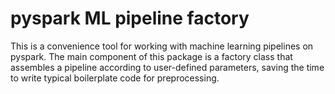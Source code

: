 # pyspark ML pipeline factory


This is a convenience tool for working with machine learning pipelines on pyspark. The main component of this package is a factory class that assembles a pipeline according to user-defined parameters, saving the time to write typical boilerplate code for preprocessing.
